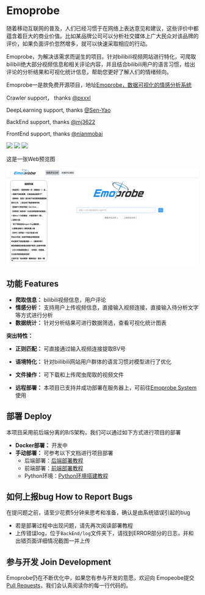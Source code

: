 # Emoprobe
随着移动互联网的普及，人们已经习惯于在网络上表达意见和建议，这些评价中都蕴含着巨大的商业价值。比如某品牌公司可以分析社交媒体上广大民众对该品牌的评价，如果负面评价忽然增多，就可以快速采取相应的行动。

Emoprobe，为解决该需求而诞生的项目。针对bilibili视频网站进行特化，可爬取bilibili绝大部分视频信息和相关评论内容，并且结合bilibili用户的语言习惯，给出评论的分析结果和可视化统计信息，帮助您更好了解人们的情绪倾向。



Emoprobe一是款免费开源项目，地址[Emoprobe，数据可视化的情感分析系统](https://github.com/pxxxl/Emoprobe)



Crawler support， thanks [@pxxxl](https://github.com/pxxxl)

DeepLearning support, thanks [@Sen-Yao](https://github.com/Sen-Yao)

BackEnd support, thanks [@mj3622](https://github.com/mj3622) 

FrontEnd support, thanks [@nianmobai](https://github.com/nianmobai)



![](https://img.shields.io/github/commit-activity/m/pxxxl/Emoprobe?color=4e4c97) ![](https://img.shields.io/tokei/lines/github/pxxxl/Emoprobe?color=4e4c97) ![](https://img.shields.io/github/repo-size/pxxxl/Emoprobe?color=4e4c97)  

这是一张Web预览图

![前端页面](docs/pics/main_page.png)

## 功能 Features

- **爬取信息：** bilibili视频信息，用户评论
- **情感分析：** 支持用户上传视频信息，直接输入视频连接，直接输入待分析文字等方式进行分析
- **数据统计：** 针对分析结果可进行数据筛选，查看可视化统计图表

**突出特性：**

- **正则匹配：** 可直接通过输入视频连接提取BV号

- **语境特化：** 针对biilibili网站用户群体的语言习惯对模型进行了优化

- **文件操作：** 可下载和上传爬虫爬取的视频文件

- **远程部署：** 本项目已支持并成功部署在服务器上，可前往[Emoprobe System](http://116.204.9.108/)使用

  

## 部署 Deploy

本项目采用前后端分离的B/S架构，我们可以通过如下方式进行项目的部署

- **Docker部署：** 开发中
- **手动部署：** 可参考以下文档进行项目部署
  - 后端部署：[后端部署教程](docs/backend_deploy.md)
  - 前端部署：[前端部署教程](docs/frontend_deploy.md)
  - Python环境：[Python环境搭建教程](docs/python_deploy.md)

## 如何上报bug How to Report Bugs

在提问题之前，请至少花费5分钟来思考和准备，确认是由系统错误引起的bug

- 若是部署过程中出现问题，请先再次阅读部署教程
- 上传错误log，位于`BackEnd/log`文件夹下，请找到ERROR部分的日志，并和出错页面详细情况截图一并上传



## 参与开发 Join Development

Emoprobe仍在不断优化中，如果您有参与开发的意愿，欢迎向 Emopeobe提交 [Pull Requests](https://github.com/pxxxl/Emoprobe/pulls)，我们会认真阅读你的每一行代码的。
